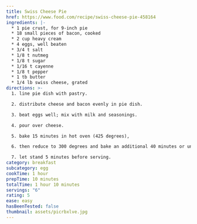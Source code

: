 ```yaml
---
title: Swiss Cheese Pie
href: https://www.food.com/recipe/swiss-cheese-pie-458164
ingredients: |-
  * 1 pie crust, for 9-inch pie 
  * 18 small pieces of bacon, cooked
  * 2 cup heavy cream
  * 4 eggs, well beaten
  * 3/4 t salt
  * 1/8 t nutmeg
  * 1/8 t sugar
  * 1/16 t cayenne
  * 1/8 t pepper
  * 1 tb butter
  * 1/4 lb swiss cheese, grated
directions: >-
  1. line pie dish with pastry. 

  2. distribute cheese and bacon evenly in pie dish. 

  3. beat eggs well; mix with milk and seasonings. 

  4. pour over cheese. 

  5. bake 15 minutes in hot oven (425 degrees), 

  6. then reduce to 300 degrees and bake an additional 40 minutes or until knife inserted in center of pie comes out clean. 

  7. let stand 5 minutes before serving.
category: breakfast
subcategory: egg
cookTime: 1 hour
prepTime: 10 minutes
totalTime: 1 hour 10 minutes
servings: "6"
rating: 5
ease: easy
hasBeenTested: false
thumbnail: assets/picrbxlve.jpg
---
```

